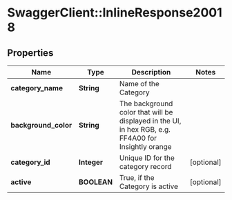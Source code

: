 # SwaggerClient::InlineResponse20018

## Properties
Name | Type | Description | Notes
------------ | ------------- | ------------- | -------------
**category_name** | **String** | Name of the Category | 
**background_color** | **String** | The background color that will be displayed in the UI, in hex RGB, e.g. FF4A00 for Insightly orange | 
**category_id** | **Integer** | Unique ID for the category record | [optional] 
**active** | **BOOLEAN** | True, if the Category is active | [optional] 


